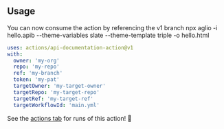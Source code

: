 
## Usage

You can now consume the action by referencing the v1 branch
npx aglio -i hello.apib --theme-variables slate --theme-template triple -o hello.html
```yaml
uses: actions/api-documentation-action@v1
with:
  owner: 'my-org'
  repo: 'my-repo'
  ref: 'my-branch'
  token: 'my-pat'
  targetOwner: 'my-target-owner'
  targetRepo: 'my-target-repo'
  targetRef: 'my-target-ref'
  targetWorkflowId: 'main.yml'
```

See the [actions tab](https://github.com/actions/api-documentation-action/actions) for runs of this action! :rocket:
